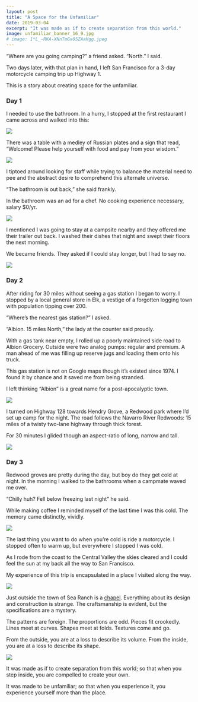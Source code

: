 ```yaml
---
layout: post
title: "A Space for the Unfamiliar"
date: 2019-03-04
excerpt: "It was made as if to create separation from this world."
image: unfamiliar_banner_16_9.jpg
# image: 1*L_-RKA-XNnTmGx05ZAaHgg.jpeg
---
```


“Where are you going camping?” a friend asked. “North.” I said.

Two days later, with that plan in hand, I left San Francisco for a 3-day motorcycle camping trip up Highway 1.

This is a story about creating space for the unfamiliar.

### Day 1

I needed to use the bathroom. In a hurry, I stopped at the first restaurant I came across and walked into this:

![](/assets/img/1*_w2mHcYEJxG_PLzwHvU7HQ.png)

There was a table with a medley of Russian plates and a sign that read, “Welcome! Please help yourself with food and pay from your wisdom.”

![](/assets/img/1*nS55ajJeEthEZSdEu5TfIg.png)

I tiptoed around looking for staff while trying to balance the material need to pee and the abstract desire to comprehend this alternate universe.

“The bathroom is out back,” she said frankly.

In the bathroom was an ad for a chef. No cooking experience necessary, salary $0/yr.

![](/assets/img/1*UIa4_Pr54OFDK7KSU0T3Qw.png)

I mentioned I was going to stay at a campsite nearby and they offered me their trailer out back. I washed their dishes that night and swept their floors the next morning.

We became friends. They asked if I could stay longer, but I had to say no.

![](/assets/img/1*OpzDw3dPE4xIQYryMnq3yg.jpeg)

### Day 2

After riding for 30 miles without seeing a gas station I began to worry. I stopped by a local general store in Elk, a vestige of a forgotten logging town with population tipping over 200.

“Where’s the nearest gas station?” I asked.

“Albion. 15 miles North,” the lady at the counter said proudly.

With a gas tank near empty, I rolled up a poorly maintained side road to Albion Grocery. Outside were two analog pumps: regular and premium. A man ahead of me was filling up reserve jugs and loading them onto his truck.

This gas station is not on Google maps though it’s existed since 1974. I found it by chance and it saved me from being stranded.

I left thinking “Albion” is a great name for a post-apocalyptic town.

![](/assets/img/1*k67GXWeiM5FpkC-sKmmOqw.jpeg)

I turned on Highway 128 towards Hendry Grove, a Redwood park where I’d set up camp for the night. The road follows the Navarro River Redwoods: 15 miles of a twisty two-lane highway through thick forest.

For 30 minutes I glided though an aspect-ratio of long, narrow and tall.

![](/assets/img/1*qSl7OGi6lnQQ5kLGCsn3og.png)

### Day 3

Redwood groves are pretty during the day, but boy do they get cold at night. In the morning I walked to the bathrooms when a campmate waved me over.

“Chilly huh? Fell below freezing last night” he said.

While making coffee I reminded myself of the last time I was this cold. The memory came distinctly, vividly.

![](/assets/img/1*nSc7Gje8RT2seW2fibcekg.jpeg)

The last thing you want to do when you’re cold is ride a motorcycle. I stopped often to warm up, but everywhere I stopped I was cold.

As I rode from the coast to the Central Valley the skies cleared and I could feel the sun at my back all the way to San Francisco.

My experience of this trip is encapsulated in a place I visited along the way.

![](/assets/img/1*GAg5SoMcZDqWLKHzaUsRFQ.png)

Just outside the town of Sea Ranch is a [chapel](http://www.thesearanchchapel.org/). Everything about its design and construction is strange. The craftsmanship is evident, but the specifications are a mystery.

The patterns are foreign. The proportions are odd. Pieces fit crookedly. Lines meet at curves. Shapes meet at folds. Textures come and go.

From the outside, you are at a loss to describe its volume. From the inside, you are at a loss to describe its shape.

![](/assets/img/1*f05id75_uMwDoyOfpebEwA.jpeg)

It was made as if to create separation from this world; so that when you step inside, you are compelled to create your own.

It was made to be unfamiliar; so that when you experience it, you experience yourself more than the place.

  